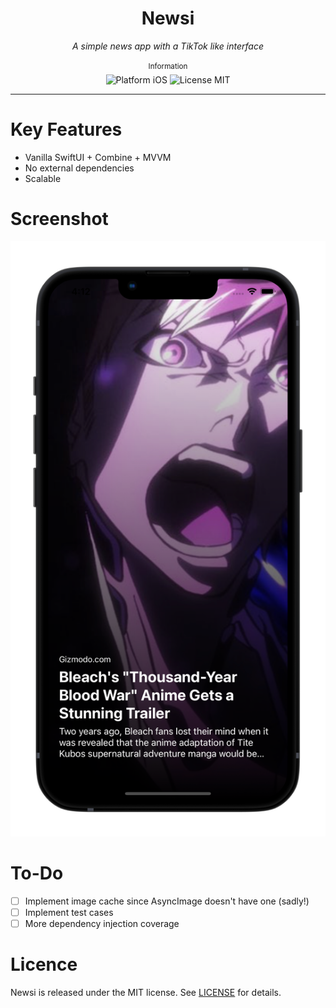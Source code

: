 <div align="center">
    <h1>Newsi</h1>
    <i>A simple news app with a TikTok like interface</i>
</div>

<br />

<div align="center">
    <sup>Information</sup>
    <br />
    <img alt="Platform iOS" src="https://img.shields.io/badge/platform-iOS-orange.svg" />
    <img alt="License MIT" src="https://img.shields.io/badge/licence-MIT-brightgreen.svg" />
</div>

---

# Key Features
- Vanilla SwiftUI + Combine + MVVM
- No external dependencies
- Scalable

# Screenshot
![App Screenshot](./Assets/Mockup.png)

# To-Do
- [ ] Implement image cache since AsyncImage doesn't have one (sadly!)
- [ ] Implement test cases
- [ ] More dependency injection coverage

# Licence
Newsi is released under the MIT license. See [LICENSE](./LICENSE) for details.
